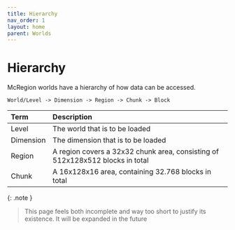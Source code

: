 ```yaml
---
title: Hierarchy
nav_order: 1
layout: home
parent: Worlds
---
```


# Hierarchy
McRegion worlds have a hierarchy of how data can be accessed.

`World/Level -> Dimension -> Region -> Chunk -> Block`

| Term | Description |
| :--- | :--- |
| Level | The world that is to be loaded |
| Dimension | The dimension that is to be loaded |
| Region | A region covers a 32x32 chunk area, consisting of 512x128x512 blocks in total |
| Chunk | A 16x128x16 area, containing 32.768 blocks in total |

{: .note }
> This page feels both incomplete and way too short to justify its existence. It will be expanded in the future